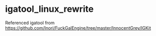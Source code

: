 # igatool_linux_rewrite
Referenced igatool from https://github.com/Inori/FuckGalEngine/tree/master/InnocentGrey/IGKit
